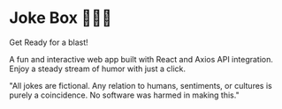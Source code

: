 # Joke Box 🙈🙉🙊 #
Get Ready for a blast!

A fun and interactive web app built with React and Axios API integration. Enjoy a steady stream of humor with just a click.

"All jokes are fictional. Any relation to humans, sentiments, or cultures is purely a coincidence. No software was harmed in making this."

